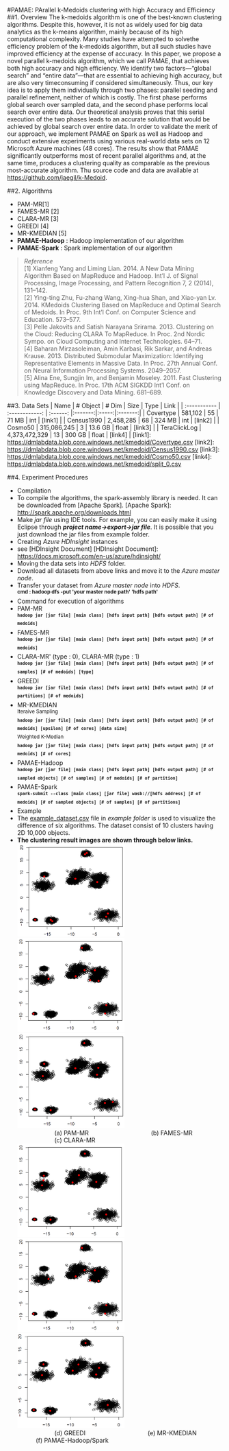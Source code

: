 #PAMAE: PArallel k-Medoids clustering with high Accuracy and Efficiency
##1. Overview
The k-medoids algorithm is one of the best-known clustering algorithms. Despite this, however, it is not as widely used for big data analytics as the k-means algorithm, mainly because of its high computational complexity. Many studies have attempted to solvethe efficiency problem of the k-medoids algorithm, but all such studies have improved efficiency at the expense of accuracy. In this paper, we propose a novel parallel k-medoids algorithm, which we call PAMAE, that achieves both high accuracy and high efficiency. We identify two factors—“global search” and “entire data”—that are essential to achieving high accuracy, but are also very timeconsuming if considered simultaneously. Thus, our key idea is to apply them individually through two phases: parallel seeding and parallel refinement, neither of which is costly. The first phase performs global search over sampled data, and the second phase performs local search over entire data. Our theoretical analysis proves that this serial execution of the two phases leads to an accurate solution that would be achieved by global search over entire data. In order to validate the merit of our approach, we implement PAMAE on Spark as well as Hadoop and conduct extensive experiments using various real-world data sets on 12 Microsoft Azure machines (48 cores). The results show that PAMAE significantly outperforms most of recent parallel algorithms and, at the same time, produces a clustering quality as comparable as the previous most-accurate algorithm. Thu source code and data are available at https://github.com/jaegil/k-Medoid.

##2. Algorithms
- PAM-MR[1]
- FAMES-MR [2]
- CLARA-MR [3]
- GREEDI [4]
- MR-KMEDIAN [5]
- **PAMAE-Hadoop** : Hadoop implementation of our algorithm
- **PAMAE-Spark** : Spark implementation of our algorithm

>_Reference_</br>
[1] Xianfeng Yang and Liming Lian. 2014. A New Data Mining Algorithm Based on MapReduce and Hadoop. Int’l J. of Signal Processing, Image Processing, and Pattern Recognition 7, 2 (2014), 131–142.</br>
[2] Ying-ting Zhu, Fu-zhang Wang, Xing-hua Shan, and Xiao-yan Lv. 2014. KMedoids Clustering Based on MapReduce and Optimal Search of Medoids. In Proc. 9th Int’l Conf. on Computer Science and Education. 573–577.</br>
[3] Pelle Jakovits and Satish Narayana Srirama. 2013. Clustering on the Cloud: Reducing CLARA To MapReduce. In Proc. 2nd Nordic Sympo. on Cloud Computing and Internet Technologies. 64–71.</br>
[4] Baharan Mirzasoleiman, Amin Karbasi, Rik Sarkar, and Andreas Krause. 2013. Distributed Submodular Maximization: Identifying Representative Elements in Massive Data. In Proc. 27th Annual Conf. on Neural Information Processing Systems. 2049–2057.</br>
[5] Alina Ene, Sungjin Im, and Benjamin Moseley. 2011. Fast Clustering using MapReduce. In Proc. 17th ACM SIGKDD Int’l Conf. on Knowledge Discovery and Data Mining. 681–689.

##3. Data Sets
| Name         | # Object       | # Dim    | Size    | Type  |  Link   |
| :----------- | :------------: | :------: |:-------:|:-----:|:-------:|
| Covertype    | 581,102        | 55       | 71 MB   | int   | [link1] |
| Census1990   | 2,458,285      | 68       | 324 MB  | int   | [link2] |
| Cosmo50      | 315,086,245    | 3        | 13.6 GB | float | [link3] |
| TeraClickLog | 4,373,472,329  | 13       | 300 GB  | float | [link4] |
[link1]: https://dmlabdata.blob.core.windows.net/kmedoid/Covertype.csv
[link2]: https://dmlabdata.blob.core.windows.net/kmedoid/Census1990.csv
[link3]: https://dmlabdata.blob.core.windows.net/kmedoid/Cosmo50.csv
[link4]: https://dmlabdata.blob.core.windows.net/kmedoid/split_0.csv

##4. Experiment Procedures
- Compilation
 - To compile the algorithms, the spark-assembly library is needed. It can be downloaded from [Apache Spark]. 
[Apache Spark]: http://spark.apache.org/downloads.html
 - Make _jar file_ using IDE tools. For example, you can easily make it using Eclipse through **_project name->export->jar file_**. It is possible that you just download the jar files from example folder.
- Creating _Azure HDInsight_ instances
 - see [HDInsight Document]
 [HDInsight Document]: https://docs.microsoft.com/en-us/azure/hdinsight/
- Moving the data sets into _HDFS_ folder.
 - Download all datasets from above links and move it to the _Azure master node_.
 - Transfer your dataset from _Azure master node_ into _HDFS_.</br>
   <sup>**cmd : hadoop dfs -put 'your master node path' 'hdfs path'**</sup>
- Command for execution of algorithms
 - PAM-MR</br>
  <sup>**``hadoop jar [jar file] [main class] [hdfs input path] [hdfs output path] [# of medoids]``**</sup>
 - FAMES-MR</br>
  <sup>**``hadoop jar [jar file] [main class] [hdfs input path] [hdfs output path] [# of medoids]``**</sup>
 - CLARA-MR' (type : 0), CLARA-MR (type : 1)</br>
  <sup>**``hadoop jar [jar file] [main class] [hdfs input path] [hdfs output path] [# of samples] [# of medoids] [type]``**</sup>
 - GREEDI</br>
  <sup>**``hadoop jar [jar file] [main class] [hdfs input path] [hdfs output path] [# of partitions] [# of medoids]``**</sup>
 - MR-KMEDIAN</br>
  <sup>Iteraive Sampling </sup></br>
    <sup>**``hadoop jar [jar file] [main class] [hdfs input path] [hdfs output path] [# of medoids] [upsilon] [# of cores] [data size]``**</sup></br>
   <sup>Weighted K-Median </sup></br>
    <sup>**``hadoop jar [jar file] [main class] [hdfs input path] [hdfs output path] [# of medoids] [# of cores]``**</sup>
 - PAMAE-Hadoop</br>
  <sup>**``hadoop jar [jar file] [main class] [hdfs input path] [hdfs output path] [# of sampled objects] [# of samples] [# of medoids] [# of partition]``**</sup>
 - PAMAE-Spark</br>
  <sup>**``spark-submit --class [main class] [jar file] wasb://[hdfs address] [# of medoids] [# of sampled objects] [# of samples] [# of partitions]``**</sup>
- Example
 - The [example_dataset.csv](figures/example_dataset.png) file in _example folder_ is used to visualize the difference of six algorithms. The dataset consist of 10 clusters having 2D 10,000 objects.
 - **The clustering result images are shown through below links.** </br>
  <img src="figures/PAM-MR.png" width="250"> <img src="figures/FAMES-MR.png" width="250"> <img src="figures/CLARA-MR.png" width="250"></br>
 <space>&nbsp;&nbsp;&nbsp;&nbsp;&nbsp;&nbsp;&nbsp;&nbsp;&nbsp;&nbsp;
 &nbsp;&nbsp;&nbsp;&nbsp;&nbsp;&nbsp;&nbsp;&nbsp;&nbsp;&nbsp;</space> (a) PAM-MR 
 <space>&nbsp;&nbsp;&nbsp;&nbsp;&nbsp;&nbsp;&nbsp;&nbsp;&nbsp;&nbsp;&nbsp;&nbsp;&nbsp;&nbsp;
 &nbsp;&nbsp;&nbsp;&nbsp;&nbsp;&nbsp;&nbsp;&nbsp;&nbsp;&nbsp;&nbsp;&nbsp;&nbsp;&nbsp;&nbsp;&nbsp;&nbsp;&nbsp;&nbsp;&nbsp;
 </space> (b) FAMES-MR 
 <space>&nbsp;&nbsp;&nbsp;&nbsp;&nbsp;&nbsp;&nbsp;&nbsp;&nbsp;&nbsp;&nbsp;&nbsp;
 &nbsp;&nbsp;&nbsp;&nbsp;&nbsp;&nbsp;&nbsp;&nbsp;&nbsp;&nbsp;
 &nbsp;&nbsp;&nbsp;&nbsp;&nbsp;&nbsp;&nbsp;&nbsp;&nbsp;&nbsp;</space> (c) CLARA-MR</br>
 <img src="figures/GREEDI.png" width="250"> <img src="figures/FAMES-MR.png" width="250"> <img src="figures/PAMAE.png" width="250">    </br>
 <space>&nbsp;&nbsp;&nbsp;&nbsp;&nbsp;&nbsp;&nbsp;&nbsp;&nbsp;&nbsp;
 &nbsp;&nbsp;&nbsp;&nbsp;&nbsp;&nbsp;&nbsp;&nbsp;&nbsp;&nbsp;</space> (d) GREEDI
 <space>&nbsp;&nbsp;&nbsp;&nbsp;&nbsp;&nbsp;&nbsp;&nbsp;&nbsp;&nbsp;&nbsp;&nbsp;&nbsp;&nbsp;
 &nbsp;&nbsp;&nbsp;&nbsp;&nbsp;&nbsp;&nbsp;&nbsp;&nbsp;&nbsp;&nbsp;&nbsp;&nbsp;&nbsp;&nbsp;&nbsp;&nbsp;&nbsp;&nbsp;&nbsp;
 </space> (e) MR-KMEDIAN 
 <space>&nbsp;&nbsp;&nbsp;&nbsp;&nbsp;&nbsp;&nbsp;&nbsp;&nbsp;&nbsp;&nbsp;&nbsp;
 &nbsp;&nbsp;&nbsp;&nbsp;&nbsp;&nbsp;&nbsp;&nbsp;&nbsp;&nbsp;</space> (f) PAMAE-Hadoop/Spark</br>

   



